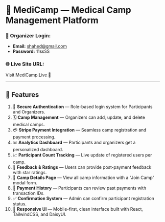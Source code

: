 # 🏥 MediCamp — Medical Camp Management Platform

### 👤 Organizer Login:
- **Email:** shahed@gmail.com  
- **Password:** 11ssSS

### 🌐 Live Site URL:
[Visit MediCamp Live 🚀](https://carebridge-f2765.web.app)

---

## 📌 Features

1. 🔐 **Secure Authentication** — Role-based login system for Participants and Organizers.
2. 🗓️ **Camp Management** — Organizers can add, update, and delete medical camps.
3. 💳 **Stripe Payment Integration** — Seamless camp registration and payment processing.
4. 📊 **Analytics Dashboard** — Participants and organizers get a personalized dashboard.
5. 📈 **Participant Count Tracking** — Live update of registered users per camp.
6. 💬 **Feedback & Ratings** — Users can provide post-payment feedback with star ratings.
7. 📍 **Camp Details Page** — View all camp information with a "Join Camp" modal form.
8. 📄 **Payment History** — Participants can review past payments with transaction IDs.
9. ✅ **Confirmation System** — Admin can confirm participant registration status.
10. 📱 **Responsive UI** — Mobile-first, clean interface built with React, TailwindCSS, and DaisyUI.


